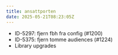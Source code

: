 ```yaml
---
title: ansattporten
date: 2025-05-21T08:23:05Z
---
```

- ID-5297: fjern fbh fra config (#1200)
- ID-5375: fjern tomme audiences (#1224)
- Library upgrades

